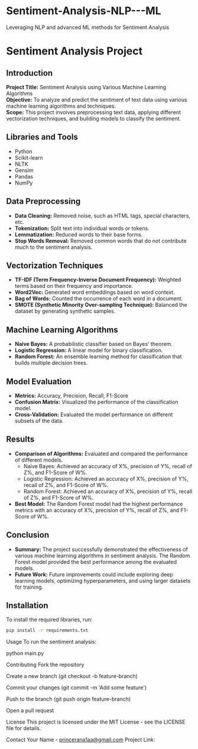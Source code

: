 # Sentiment-Analysis-NLP---ML
Leveraging NLP  and advanced ML methods for Sentiment Analysis

# Sentiment Analysis Project

## Introduction
**Project Title:** Sentiment Analysis using Various Machine Learning Algorithms  
**Objective:** To analyze and predict the sentiment of text data using various machine learning algorithms and techniques.  
**Scope:** This project involves preprocessing text data, applying different vectorization techniques, and building models to classify the sentiment.

## Libraries and Tools
- Python
- Scikit-learn
- NLTK
- Gensim
- Pandas
- NumPy

## Data Preprocessing
- **Data Cleaning:** Removed noise, such as HTML tags, special characters, etc.
- **Tokenization:** Split text into individual words or tokens.
- **Lemmatization:** Reduced words to their base forms.
- **Stop Words Removal:** Removed common words that do not contribute much to the sentiment analysis.

## Vectorization Techniques
- **TF-IDF (Term Frequency-Inverse Document Frequency):** Weighted terms based on their frequency and importance.
- **Word2Vec:** Generated word embeddings based on word context.
- **Bag of Words:** Counted the occurrence of each word in a document.
- **SMOTE (Synthetic Minority Over-sampling Technique):** Balanced the dataset by generating synthetic samples.

## Machine Learning Algorithms
- **Naive Bayes:** A probabilistic classifier based on Bayes' theorem.
- **Logistic Regression:** A linear model for binary classification.
- **Random Forest:** An ensemble learning method for classification that builds multiple decision trees.

## Model Evaluation
- **Metrics:** Accuracy, Precision, Recall, F1-Score
- **Confusion Matrix:** Visualized the performance of the classification model.
- **Cross-Validation:** Evaluated the model performance on different subsets of the data.

## Results
- **Comparison of Algorithms:** Evaluated and compared the performance of different models.
  - Naive Bayes: Achieved an accuracy of X%, precision of Y%, recall of Z%, and F1-Score of W%.
  - Logistic Regression: Achieved an accuracy of X%, precision of Y%, recall of Z%, and F1-Score of W%.
  - Random Forest: Achieved an accuracy of X%, precision of Y%, recall of Z%, and F1-Score of W%.
- **Best Model:** The Random Forest model had the highest performance metrics with an accuracy of X%, precision of Y%, recall of Z%, and F1-Score of W%.

## Conclusion
- **Summary:** The project successfully demonstrated the effectiveness of various machine learning algorithms in sentiment analysis. The Random Forest model provided the best performance among the evaluated models.
- **Future Work:** Future improvements could include exploring deep learning models, optimizing hyperparameters, and using larger datasets for training.

## Installation
To install the required libraries, run:
```bash
pip install -r requirements.txt
```
Usage
To run the sentiment analysis:

python main.py


Contributing
Fork the repository

Create a new branch (git checkout -b feature-branch)

Commit your changes (git commit -m 'Add some feature')

Push to the branch (git push origin feature-branch)

Open a pull request

License
This project is licensed under the MIT License - see the LICENSE file for details.

Contact
Your Name - princerana1aa@gmail.com
Project Link:




